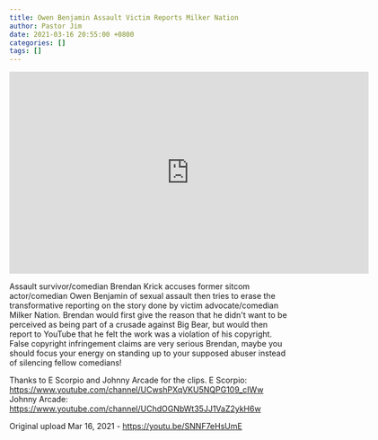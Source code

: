 ```yaml
---
title: Owen Benjamin Assault Victim Reports Milker Nation
author: Pastor Jim
date: 2021-03-16 20:55:00 +0800
categories: []
tags: []
---
```


<iframe width="640" height="360" scrolling="no" frameborder="0" style="border: none;" src="https://www.bitchute.com/embed/uOIr5DzgApHk/"></iframe>

Assault survivor/comedian Brendan Krick accuses former sitcom actor/comedian Owen Benjamin of sexual assault then tries to erase the transformative reporting on the story done by victim advocate/comedian Milker Nation. Brendan would first give the reason that he didn't want to be perceived as being part of a crusade against Big Bear, but would then report to YouTube that he felt the work was a violation of his copyright. False copyright infringement claims are very serious Brendan, maybe you should focus your energy on standing up to your supposed abuser instead of silencing fellow comedians!

Thanks to E Scorpio and Johnny Arcade for the clips.
E Scorpio:
https://www.youtube.com/channel/UCwshPXqVKU5NQPG109_cIWw
Johnny Arcade:
https://www.youtube.com/channel/UChdOGNbWt35JJ1VaZ2ykH6w

Original upload Mar 16, 2021 - https://youtu.be/SNNF7eHsUmE